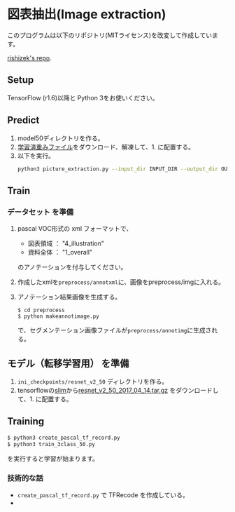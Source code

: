 # 図表抽出(Image extraction)

このプログラムは以下のリポジトリ(MITライセンス)を改変して作成しています。

[rishizek's repo](https://github.com/rishizek/tensorflow-deeplab-v3-plus).

## Setup
TensorFlow (r1.6)以降と Python 3をお使いください。

## Predict
1. model50ディレクトリを作る。
2. [学習済重みファイル](http://lab.ndl.go.jp/dataset/trainedweights.zip)をダウンロード、解凍して、1. に配置する。
3. 以下を実行。
    ```bash
    python3 picture_extraction.py --input_dir INPUT_DIR --output_dir OUTPUT_DIR
    ```

## Train
### データセット を準備
1. pascal VOC形式の xml フォーマットで、
    - 図表領域 ： "4_illustration"
    - 資料全体 ： "1_overall"

   のアノテーションを付与してください。

2. 作成したxmlを`preprocess/annotxml`に、画像をpreprocess/imgに入れる。
3. アノテーション結果画像を生成する。
    ```
    $ cd preprocess
    $ python makeannotimage.py
    ```
    で、セグメンテーション画像ファイルが`preprocess/annotimg`に生成される。


## モデル（転移学習用） を準備
1. `ini_checkpoints/resnet_v2_50` ディレクトリを作る。
2. tensorflowの[slim](https://github.com/tensorflow/models/tree/master/research/slim)から[resnet_v2_50_2017_04_14.tar.gz](http://download.tensorflow.org/models/resnet_v2_50_2017_04_14.tar.gz) をダウンロードして、1. に配置する。


## Training
```bash
$ python3 create_pascal_tf_record.py
$ python3 train_3class_50.py
```
を実行すると学習が始まります。

### 技術的な話
- `create_pascal_tf_record.py` で TFRecode を作成している。
- 



